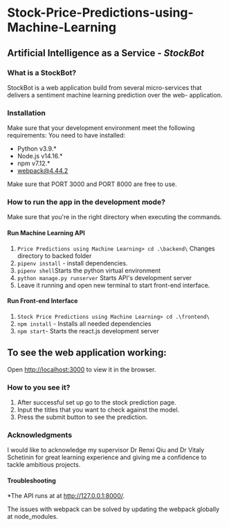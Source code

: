 ﻿# Stock-Price-Predictions-using-Machine-Learning
## Artificial Intelligence as a Service - <b><i>StockBot</i></b>

### What is a StockBot?
StockBot is a web application build from several micro-services that delivers a sentiment machine learning prediction over the web- application. 

### Installation
Make sure that your development environment meet the following requirements: 
You need to have installed: 

* Python v3.9.*
* Node.js v14.16.*
* npm v7.12.*
* webpack@4.44.2

Make sure that PORT 3000 and PORT 8000 are free to use. 

### How to run the app in the development mode?

Make sure that you're in the right directory when executing the commands. 

#### Run Machine Learning API
1. `Price Predictions using Machine Learning> cd .\backend\` Changes directory to backed folder   
2. `pipenv install` - install dependencies. 
2. `pipenv shell`Starts the python virtual environment
3. `python manage.py runserver` Starts API's development server
4. Leave it running and open new terminal to start front-end interface.

#### Run Front-end Interface 
1. `Stock Price Predictions using Machine Learning> cd .\frontend\` 
2. `npm install` - Installs all needed dependencies
3. `npm start`- Starts the react.js development server

## To see the web application working:

Open [http://localhost:3000](http://localhost:3000) to view it in the browser.

### How to you see it?

1. After successful set up go to the stock prediction page.
2. Input the titles that you want to check against the model.
3. Press the submit button to see the prediction.

### Acknowledgments

I would like to acknowledge my supervisor Dr Renxi Qiu and Dr Vitaly Schetinin for great learning experience and giving me a confidence to tackle ambitious projects. 

#### Troubleshooting

*The API runs at  at http://127.0.0.1:8000/. 

The issues with webpack can be solved by updating the webpack globally at node_modules.


